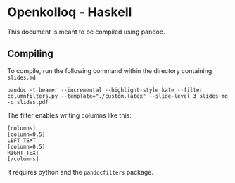 # Openkolloq - Haskell

This document is meant to be compiled using pandoc.  

## Compiling

To compile, run the following command within the directory containing
`slides.md`

```
pandoc -t beamer --incremental --highlight-style kate --filter columnfilters.py --template="./custom.latex" --slide-level 3 slides.md -o slides.pdf
```

The filter enables writing columns like this:

```
[columns]
[column=0.5]
LEFT TEXT
[column=0.5]
RIGHT TEXT
[/columns]
```

It requires python and the `pandocfilters` package.